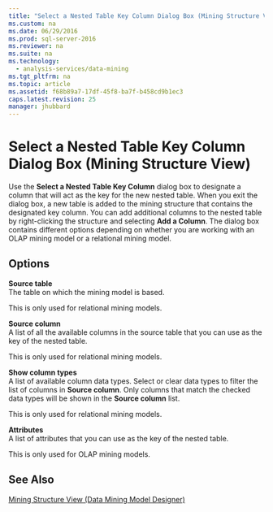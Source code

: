 ```yaml
---
title: "Select a Nested Table Key Column Dialog Box (Mining Structure View)"
ms.custom: na
ms.date: 06/29/2016
ms.prod: sql-server-2016
ms.reviewer: na
ms.suite: na
ms.technology: 
  - analysis-services/data-mining
ms.tgt_pltfrm: na
ms.topic: article
ms.assetid: f68b89a7-17df-45f8-ba7f-b458cd9b1ec3
caps.latest.revision: 25
manager: jhubbard
---
```

# Select a Nested Table Key Column Dialog Box (Mining Structure View)
Use the **Select a Nested Table Key Column** dialog box to designate a column that will act as the key for the new nested table. When you exit the dialog box, a new table is added to the mining structure that contains the designated key column. You can add additional columns to the nested table by right-clicking the structure and selecting **Add a Column**. The dialog box contains different options depending on whether you are working with an OLAP mining model or a relational mining model.  
  
## Options  
 **Source table**  
 The table on which the mining model is based.  
  
 This is only used for relational mining models.  
  
 **Source column**  
 A list of all the available columns in the source table that you can use as the key of the nested table.  
  
 This is only used for relational mining models.  
  
 **Show column types**  
 A list of available column data types. Select or clear data types to filter the list of columns in **Source column**. Only columns that match the checked data types will be shown in the **Source column** list.  
  
 This is only used for relational mining models.  
  
 **Attributes**  
 A list of attributes that you can use as the key of the nested table.  
  
 This is only used for OLAP mining models.  
  
## See Also  
 [Mining Structure View (Data Mining Model Designer)](../../Topics/TopicNameNotContainA/Mining-Structure-View--Data-Mining-Model-Designer-.md)